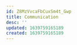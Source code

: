 ```yaml
---
id: Z8MzVvcaFbCuxSm4t_Gwp
title: Communication
desc: ''
updated: 1639759165189
created: 1639759165189
---
```


